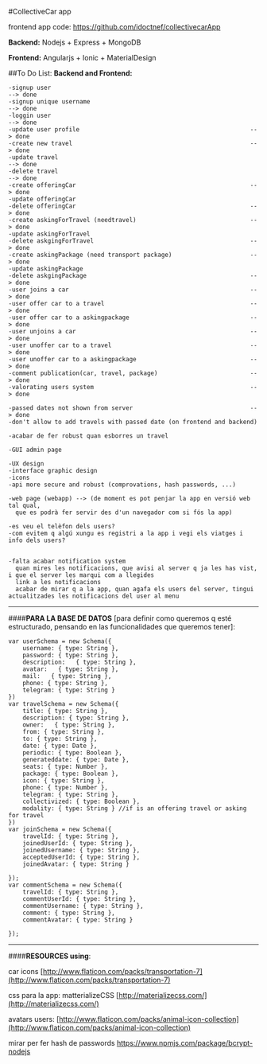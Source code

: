 #CollectiveCar app

frontend app code: https://github.com/idoctnef/collectivecarApp

**Backend:**
    Nodejs + Express + MongoDB

**Frontend:**
    Angularjs + Ionic + MaterialDesign




##To Do List:
**Backend and Frontend:**
```
-signup user	                                                  		--> done
-signup unique username                               		          --> done
-loggin user	                                                  		--> done
-update user profile                                              	--> done
-create new travel	                                               	--> done
-update travel		                                                 	--> done
-delete travel		                                                 	--> done
-create offeringCar                                                	--> done
-update offeringCar
-delete offeringCar                                                 --> done
-create askingForTravel (needtravel)                                --> done
-update askingForTravel
-delete askgingForTravel                                            --> done
-create askingPackage (need transport package)                      --> done
-update askingPackage
-delete askgingPackage                                              --> done
-user joins a car                                                   --> done
-user offer car to a travel                                         --> done
-user offer car to a askingpackage                                  --> done
-user unjoins a car                                                 --> done
-user unoffer car to a travel                                       --> done
-user unoffer car to a askingpackage                                --> done
-comment publication(car, travel, package)                          --> done
-valorating users system                                            --> done

-passed dates not shown from server                                 --> done
-don't allow to add travels with passed date (on frontend and backend)

-acabar de fer robust quan esborres un travel

-GUI admin page

-UX design
-interface graphic design
-icons
-api more secure and robust (comprovations, hash passwords, ...)

-web page (webapp) --> (de moment es pot penjar la app en versió web tal qual,
  que es podrà fer servir des d'un navegador com si fós la app)

-es veu el telèfon dels users?
-com evitem q algú xungu es registri a la app i vegi els viatges i info dels users?


-falta acabar notification system
  quan mires les notificacions, que avisi al server q ja les has vist, i que el server les marqui com a llegides
  link a les notificacions
  acabar de mirar q a la app, quan agafa els users del server, tingui actualitzades les notificacions del user al menu
```


--------------------
####**PARA LA BASE DE DATOS** [para definir como queremos q esté estructurado, pensando en las funcionalidades que queremos tener]:


```
var userSchema = new Schema({
    username: { type: String },
    password: { type: String },
    description:   { type: String },
    avatar:   { type: String },
    mail:   { type: String },
    phone: { type: String },
    telegram: { type: String }
})
var travelSchema = new Schema({
    title: { type: String },
    description: { type: String },
    owner:   { type: String },
    from: { type: String },
    to: { type: String },
    date: { type: Date },
    periodic: { type: Boolean },
    generateddate: { type: Date },
    seats: { type: Number },
    package: { type: Boolean },
    icon: { type: String },
    phone: { type: Number },
    telegram: { type: String },
    collectivized: { type: Boolean },
    modality: { type: String } //if is an offering travel or asking for travel
})
var joinSchema = new Schema({
    travelId: { type: String },
    joinedUserId: { type: String },
    joinedUsername: { type: String },
    acceptedUserId: { type: String },
    joinedAvatar: { type: String }

});
var commentSchema = new Schema({
    travelId: { type: String },
    commentUserId: { type: String },
    commentUsername: { type: String },
    comment: { type: String },
    commentAvatar: { type: String }

});
```
--------------------


####**RESOURCES using**:

car icons [http://www.flaticon.com/packs/transportation-7](http://www.flaticon.com/packs/transportation-7)

css para la app: matterializeCSS [http://materializecss.com/](http://materializecss.com/)

avatars users: [http://www.flaticon.com/packs/animal-icon-collection](http://www.flaticon.com/packs/animal-icon-collection)





mirar per fer hash de passwords https://www.npmjs.com/package/bcrypt-nodejs
